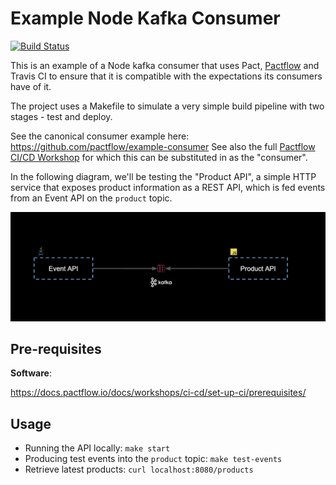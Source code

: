 # Example Node Kafka Consumer

[![Build Status](https://travis-ci.com/pactflow/example-consumer-js-kafka.svg?token=Kys1s4kjp8EWzwqKWwhy&branch=master)](https://travis-ci.com/pactflow/example-consumer-js-kafka)

This is an example of a Node kafka consumer that uses Pact, [Pactflow](https://pactflow.io) and Travis CI to ensure that it is compatible with the expectations its consumers have of it.

The project uses a Makefile to simulate a very simple build pipeline with two stages - test and deploy.

See the canonical consumer example here: https://github.com/pactflow/example-consumer
See also the full [Pactflow CI/CD Workshop](https://github.com/pactflow/ci-cd-workshop) for which this can be substituted in as the "consumer".

In the following diagram, we'll be testing the "Product API", a simple HTTP service that exposes product information as a REST API, which is fed events from an Event API on the `product` topic.

![Kafka Architecture](docs/kafka.png "Kafka Architecture")

## Pre-requisites

**Software**:

https://docs.pactflow.io/docs/workshops/ci-cd/set-up-ci/prerequisites/

## Usage

* Running the API locally: `make start`
* Producing test events into the `product` topic: `make test-events`
* Retrieve latest products: `curl localhost:8080/products`
